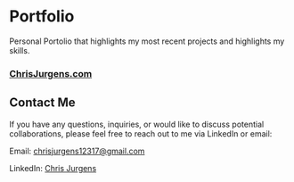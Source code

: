 # Portfolio

Personal Portolio that highlights my most recent projects and highlights my skills.
### [ChrisJurgens.com](https://chrisjurgens.com)





## Contact Me

If you have any questions, inquiries, or would like to discuss potential collaborations, please feel free to reach out to me via LinkedIn or email:

Email: [chrisjurgens12317@gmail.com](mailto:chrisjurgens12317.com)

LinkedIn: [Chris Jurgens](https://www.linkedin.com/in/christopher-jurgens/)

